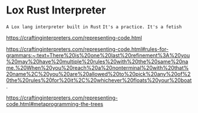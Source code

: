# Lox Rust Interpreter

`A Lox lang interpreter built in Rust`
`It's a practice. It's a fetish`

https://craftinginterpreters.com/representing-code.html

https://craftinginterpreters.com/representing-code.html#rules-for-grammars:~:text=There%20is%20one%20last%20refinement%3A%20you%20may%20have%20multiple%20rules%20with%20the%20same%20name.%20When%20you%20reach%20a%20nonterminal%20with%20that%20name%2C%20you%20are%20allowed%20to%20pick%20any%20of%20the%20rules%20for%20it%2C%20whichever%20floats%20your%20boat.

https://craftinginterpreters.com/representing-code.html#metaprogramming-the-trees